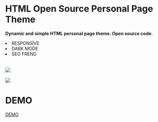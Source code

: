 <h1>HTML Open Source Personal Page Theme</h1>

<b>Dynamic and simple HTML personal page theme. Open source code.</b>
<li>RESPONSİVE</li>
<li>DARK MODE</li>
<li>SEO FREND</li>

<br>
<br>


<img src="https://i.resmim.net/O1ukq.md.png">

<br>
<br>
<img src="https://i.resmim.net/O1pMY.md.png">

<h1>DEMO</h1>

<a href="https://hsalih.ml">DEMO</a>

